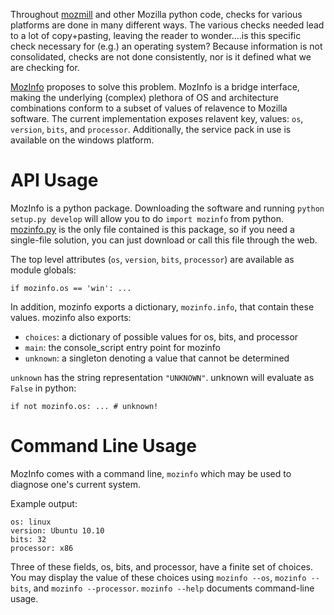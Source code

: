Throughout [mozmill](https://developer.mozilla.org/en/Mozmill)
and other Mozilla python code, checks for various
platforms are done in many different ways.  The various checks needed
lead to a lot of copy+pasting, leaving the reader to wonder....is this
specific check necessary for (e.g.) an operating system?  Because
information is not consolidated, checks are not done consistently, nor
is it defined what we are checking for.

[MozInfo](https://github.com/mozautomation/mozmill/tree/master/mozinfo)
proposes to solve this problem.  MozInfo is a bridge interface,
making the underlying (complex) plethora of OS and architecture
combinations conform to a subset of values of relavence to 
Mozilla software. The current implementation exposes relavent key,
values: `os`, `version`, `bits`, and `processor`.  Additionally, the
service pack in use is available on the windows platform.


# API Usage

MozInfo is a python package.  Downloading the software and running
`python setup.py develop` will allow you to do `import mozinfo`
from python.  
[mozinfo.py](https://github.com/mozautomation/mozmill/blob/master/mozinfo/mozinfo.py)
is the only file contained is this package,
so if you need a single-file solution, you can just download or call
this file through the web.

The top level attributes (`os`, `version`, `bits`, `processor`) are
available as module globals:

    if mozinfo.os == 'win': ...

In addition, mozinfo exports a dictionary, `mozinfo.info`, that
contain these values.  mozinfo also exports:

- `choices`: a dictionary of possible values for os, bits, and
  processor
- `main`: the console_script entry point for mozinfo
- `unknown`: a singleton denoting a value that cannot be determined

`unknown` has the string representation `"UNKNOWN"`. unknown will evaluate
as `False` in python:

    if not mozinfo.os: ... # unknown!


# Command Line Usage

MozInfo comes with a command line, `mozinfo` which may be used to
diagnose one's current system.

Example output:

    os: linux
    version: Ubuntu 10.10
    bits: 32
    processor: x86

Three of these fields, os, bits, and processor, have a finite set of
choices.  You may display the value of these choices using 
`mozinfo --os`, `mozinfo --bits`, and `mozinfo --processor`. 
`mozinfo --help` documents command-line usage.
